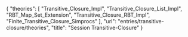 {
    "theories": [
        "Transitive_Closure_Impl",
        "Transitive_Closure_List_Impl",
        "RBT_Map_Set_Extension",
        "Transitive_Closure_RBT_Impl",
        "Finite_Transitive_Closure_Simprocs"
    ],
    "url": "entries/transitive-closure/theories",
    "title": "Session Transitive-Closure"
}